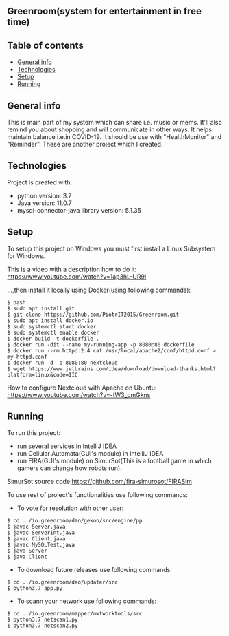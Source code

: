 ## Greenroom(system for entertainment in free time)

## Table of contents
* [General info](#general-info)
* [Technologies](#technologies)
* [Setup](#setup)
* [Running](#running)

## General info
This is main part of my system which can share i.e. music or mems. It'll also remind you about shopping and will communicate in other ways. It helps maintain balance i.e.in COVID-19. It should be
use with "HealthMonitor" and "Reminder". These are another project which I created. 
	
## Technologies
Project is created with:
* python version: 3.7
* Java version: 11.0.7
* mysql-connector-java library version: 5.1.35
	
## Setup
To setup this project on Windows you must first install a Linux Subsystem for Windows.

This is a video with a description how to do it: https://www.youtube.com/watch?v=1ap3hL-UR9I

...,then install it locally using Docker(using following commands):

```
$ bash
$ sudo apt install git
$ git clone https://github.com/PiotrIT2015/Greenroom.git
$ sudo apt install docker.io
$ sudo systemctl start docker
$ sudo systemctl enable docker
$ docker build -t dockerfile .
$ docker run -dit --name my-running-app -p 8080:80 dockerfile
$ docker run --rm httpd:2.4 cat /usr/local/apache2/conf/httpd.conf > my-httpd.conf
$ docker run -d -p 8080:80 nextcloud
$ wget https://www.jetbrains.com/idea/download/download-thanks.html?platform=linux&code=IIC
```

How to configure Nextcloud with Apache on Ubuntu: https://www.youtube.com/watch?v=-tW3_cmGkns

## Running
To run this project:
* run several services in IntelliJ IDEA
* run Cellular Automata(GUI's module) in IntelliJ IDEA
* run FIRA(GUI's module) on SimurSot(This is a football game in which gamers can change how robots run).

SimurSot source code:https://github.com/fira-simurosot/FIRASim

To use rest of project's functionalities use following commands:

* To vote for resolution with other user:

```
$ cd ../io.greenroom/dao/gekon/src/engine/pp
$ javac Server.java
$ javac ServerInt.java
$ javac Client.java
$ javac MySQLTest.java
$ java Server
$ java Client
```

* To download future releases use following commands:

```
$ cd ../io.greenroom/dao/updater/src
$ python3.7 app.py
```

* To scann your network use following commands:

```
$ cd ../io.greenroom/mapper/nwtworktools/src
$ python3.7 netscan1.py
$ python3.7 netscan2.py
```


